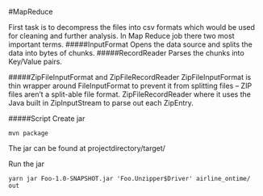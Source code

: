 #MapReduce


First task is to decompress the files into csv formats which would be used for cleaning and further analysis. In Map Reduce job there two most important terms. 
#####InputFormat
Opens the data source and splits the data into bytes of chunks.
#####RecordReader 
Parses the chunks into Key/Value pairs.

#####ZipFileInputFormat and ZipFileRecordReader
ZipFileInputFormat is thin wrapper around FileInputFormat to prevent it from splitting files – ZIP files aren’t a split-able file format. ZipFileRecordReader where it uses the Java built in ZipInputStream to parse out each ZipEntry.

#####Script
Create jar 
```
mvn package

```
The jar can be found at projectdirectory/target/

Run the jar
```
yarn jar Foo-1.0-SNAPSHOT.jar 'Foo.Unzipper$Driver' airline_ontime/ out

```
 

